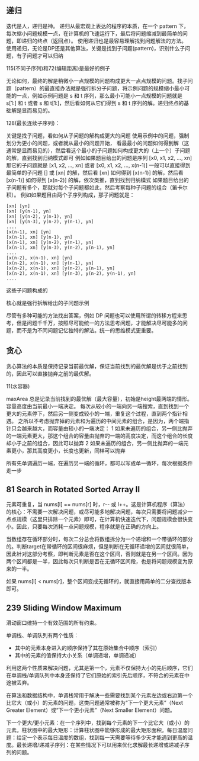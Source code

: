 ## 递归
迭代是人，递归是神。
递归从最宏观上表达的程序的本质，在一个 pattern 下，每次缩小问题规模一点，在计算机的飞速运行下，最后将问题缩减到最简单的问题，即递归的终点（返回点）。
使用递归也是最容易理解找到问题解法的方法。
使用递归，无论是DP还是其他算法，关键是找到子问题(pattern)，识别什么子问题，有子问题才可以归纳

115(不同子序列)和72(编辑距离)是最好的例子

无论如何，最终的解是稍微小一点规模的问题构成更大一点点规模的问题。找子问题（pattern）的最直接办法就是强行拆分子问题，将示例问题的规模缩小最小可能的一点，例如示例问题是 s 和 t 序列，那么最小可能小一点规模的问题就是 s[1:] 和 t 或者 s 和 t[1:]，然后看如何从它们得到 s 和 t 序列的解。递归终点的基础解是显而易见的。

128(最长连续子序列)：

关键是找子问题，看如何从子问题的解构成更大的问题
使用示例中的问题，强制划分为更小的问题，或者就从最小的问题开始，
看最最小的问题如何得到解（这通常是显而易见的），然后看这个最小的子问题如何构成更大的（上一个）子问题的解，直到找到归纳模式即可
例如如果题目给出的问题是序列 [x0, x1, x2, ..., xn] 那它的子问题就是 [x1, x2, ..., xn]
或者 [x0, x1, x2, ..., x(n-1)]
一般可以直接得到最简单的子问题 [] 或 [xn] 的解，然后看 [xn] 如何得到 [x(n-1)] 的解，然后看 [x(n-1)] 如何得到 [x(n-2)] 的解，依次类推，直到找到归纳模式
如果题目给出的子问题有多个，那就对每个子问题都如此，然后考察每种子问题的组合（笛卡尔积）。
例如如果题目由两个子序列构成，那子问题就是：
```
[xn] [yn]
[xn] [y(n-1), yn]
[xn] [y(n-2), y(n-1), yn]
[xn] [y(n-3), y(n-2), y(n-1), yn]
....
[x(n-1), xn] [yn]
[x(n-1), xn] [y(n-1), yn]
[x(n-1), xn] [y(n-2), y(n-1), yn]
[x(n-1), xn] [y(n-3), y(n-2), y(n-1), yn]
....
[x(n-2), x(n-1), xn] [yn]
[x(n-2), x(n-1), xn] [y(n-1), yn]
[x(n-2), x(n-1), xn] [y(n-2), y(n-1), yn]
[x(n-2), x(n-1), xn] [y(n-3), y(n-2), y(n-1), yn]
....
```
这些子问题构成的

核心就是强行拆解给出的子问题示例

尽管有多种可能的方法找出答案，例如 DP 问题也可以使用所谓的转移方程来思考，但是问题千千万，按照尽可能统一的方法思考问题，才能解决尽可能多的问题，而不是为不同问题记忆独特的解法。统一的思维模式更重要。

## 贪心

贪心算法的本质是保持记录当前最优解，保证当前找到的最优解是优于之前找到的，因此可以直接抛弃之前的最优解。

11(水容器)

maxArea 总是记录当前找到的最优解（最大容量），初始是height最两端的情形。
容量高度由当前最小一端决定。
每次从较小的一端向另一端搜索，直到找到一个更大的元素停下，然后另一侧变成较小的一端，重复这个过程，直到两个指针相遇。
之所以不考虑抛弃掉的元素和为遍历的中间元素的组合，是因为，两个端指针只会越来越大，而容量由较小的一端决定：
1 如果未遍历的组合，另一侧比抛弃的一端元素更大，那这个组合的容量由抛弃的一端的高度决定，而这个组合的长度却小于之前的组合，因此可以抛弃
2 如果未遍历的组合，另一侧比抛弃的一端元素更小，那其高度更小，长度也更新，同样可以抛弃

所有先单调遍历一端，在遍历另一端的循环，都可以写成单一循环，每次根据条件走一步

## 81 Search in Rotated Sorted Array II

元素可重复，当 nums[l] == nums[r] 时，r-- 或 l++。这是计算机程序（算法）的核心：不需要一次解决问题，或尽可能多地解决问题，每次只需要将问题减少一点点规模（这里只排除一个元素）即可，在计算机快速迭代下，问题规模会很快变小。因此，只要每次消耗一点问题规模，程序就是在正确的方向上。

当数组存在循环部分时，每次二分总会将数组拆分为一个递增和一个带循环的部分的。判断target在带循环的区间很麻烦，但是判断在无循环递增的区间就很简单，因此针对这部分考察，即判断元素是否在这个区间，否则就是在另一个区间。因为两个区间都是一半，因此每次只判断是否在无循环区间段，也是将问题规模变为原来的一半。

如果 nums[l] < nums[r]，整个区间变成无循环的，就直接用简单的二分查找版本即可。

## 239 Sliding Window Maximum

滑动窗口维持一个有效范围的所有约束。

单调栈、单调队列有两个性质：

- 其中的元素本身进入的顺序保持了其在原始集合中顺序（索引）
- 其中的元素的值保持大小关系（单调递增，单调递减）

利用这两个性质来解决问题，尤其是第一个，元素不仅保持大小的先后顺序，它们在单调栈/单调队列中本身还保持了它们原始的索引先后顺序，不符合的元素在中途被丢弃。

在算法和数据结构中，单调栈常用于解决一些需要找到某个元素左边或右边第一个比它大（或小）的元素的问题，这类问题通常被称为“下一个更大元素”（Next Greater Element）或“下一个更小元素”（Next Smaller Element）问题。

下一个更大/更小元素：在一个序列中，找到每个元素的下一个比它大（或小）的元素。
​柱状图中的最大矩形：计算柱状图中能够形成的最大矩形面积。
​每日温度问题：给定一个表示每日温度的数组，找到每一天需要等待多少天才能遇到更高的温度。
​最长递增/递减子序列：在某些情况下可以用来优化求解最长递增或递减子序列的问题。
